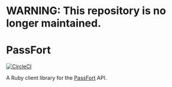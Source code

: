 # WARNING: This repository is no longer maintained. 

PassFort
========

[![CircleCI](https://circleci.com/gh/gocardless/passfort/tree/master.svg?style=svg)](https://circleci.com/gh/gocardless/passfort/tree/master)

A Ruby client library for the [PassFort](https://passfort.com) API.
